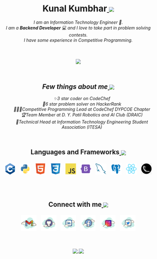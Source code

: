 <h1 align = "center"><b>Kunal Kumbhar</b><a href="https://github.com/mrfamouskk7">
  <img align="center" height = "70px" src="https://github.com/mrfamouskk7/profile/blob/main/Images/giphy%20(3).gif" />
</a></h1>

<p align = "center">
  <i>I am an Information Technology Engineer 🤵. <br>I am a <b>Backend Developer</b> 💻 and I love to take part in problem solving contests.<br> I have some experience in Competitive Programming.</i><br><br><br><br>
	<img width = "200px" align="center" src = "https://github.com/mrfamouskk7/profile/blob/main/Images/1999636735animated-computer-gif4.gif">
</p><br>
<i><h2 align = "center">Few things about me<a href="https://github.com/mrfamouskk7">
  <img align="center" height = "70px" src="https://github.com/mrfamouskk7/profile/blob/main/Images/giphy%20(7).gif" />
</a></h2></i>
<i>
<ul align = "center">
	<li type = "none">✨3 star coder on CodeChef</li>
	<li type = "none">🥇6 star problem solver on HackerRank</li>
	<li type = "none">👨🏻‍🎓Competitive Programming Lead at CodeChef DYPCOE Chapter</li>
	<li type = "none">🏆Team Member at D. Y. Patil Robotics and AI Club (DRAIC)</li>
	<li type = "none">🤠Technical Head at Information Technology Engineering Student Association (ITESA)</li>
</ul>
</i>
<br>
<h2 align = "center">Languages and Frameworks<a href="https://github.com/mrfamouskk7">
  <img align="center" height = "40px" src="https://github.com/mrfamouskk7/profile/blob/main/Images/giphy%20(6).gif" />
</a></h2>
<p align = "center">
   <img width="7%" style="padding:5px" src="https://github.com/devicons/devicon/blob/master/icons/cplusplus/cplusplus-original.svg">
   <img width="7%"style="padding:5px" src="https://github.com/devicons/devicon/blob/master/icons/python/python-original.svg">
   <img width="7%" style="padding:5px" src="https://github.com/devicons/devicon/blob/master/icons/html5/html5-original.svg">
   <img width="7%" style="padding:5px" src="https://github.com/devicons/devicon/blob/master/icons/css3/css3-original.svg">
   <img width="7%" style="padding:5px" src="https://github.com/devicons/devicon/blob/master/icons/javascript/javascript-original.svg">
   <img width="7%" style="padding:5px" src="https://github.com/devicons/devicon/blob/master/icons/bootstrap/bootstrap-plain.svg">
   <img width="7%" style="padding:5px" src="https://github.com/devicons/devicon/blob/master/icons/mysql/mysql-plain.svg">
   <img width="7%" style="padding:5px" src="Images/postgres.png">
   <img width="7%" style="padding:5px" src="https://github.com/devicons/devicon/blob/master/icons/react/react-original.svg">
   <img width="7%" style="padding:5px" src="https://github.com/mrfamouskk7/mrfamouskk7/blob/main/Images/128-1286693_flask-framework-logo-svg-hd-png-download.png">
</p>
<br><br>

<h2 align = "center">Connect with me<a href="https://github.com/mrfamouskk7">
  <img align="center" height = "70px" src="https://github.com/mrfamouskk7/profile/blob/main/Images/giphy%20(5).gif" />
</a></h2>
<p align="center">
	<a href="mailto:kunalkumbhar19@gmail.com"><img alt="github" width="10%" style="padding:5px" src="Images/gmail.png"/></a>
	<a href="https://github.com/mrfamouskk7"><img alt="github" width="10%" style="padding:5px" src="Images/github.png"/></a>
	<a href="https://www.linkedin.com/in/kunal-kumbhar/"><img alt="linkedin" width="10%" style="padding:5px" src="Images/linkedin.png"/></a>
	<a href="https://www.facebook.com/kunal.kumbhar.1257/"><img alt="facebook" width="10%" style="padding:5px" src="Images/facebook.png"/></a>
	<a href="https://www.instagram.com/mr_famous_kk/"><img alt="instagram" width="10%" style="padding:5px" src="Images/instagram.png"/></a>
	<a href="https://twitter.com/kunalkumbhar77"><img alt="twitter" width="10%" style="padding:5px" src="Images/twitter.png"/></a>
</p>
<br><br>
<div align = "center">
<a href="https://github.com/mrfamouskk7">
  <img align="center" src="https://github-readme-stats.vercel.app/api?username=mrfamouskk7&theme=chartreuse-dark&show_icons=true" />
</a>
<a href="https://github.com/mrfamouskk7">
  <img align="center" width = "40%" src="https://github-readme-stats.vercel.app/api/top-langs/?username=mrfamouskk7&theme=chartreuse-dark&show_icons=true" />
</a>
</div>
<br><br>
